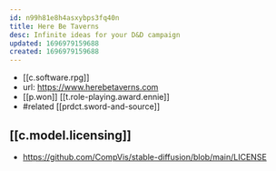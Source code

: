```yaml
---
id: n99h81e8h4asxybps3fq40n
title: Here Be Taverns
desc: Infinite ideas for your D&D campaign
updated: 1696979159688
created: 1696979159688
---
```


- [[c.software.rpg]]
- url: https://www.herebetaverns.com
- [[p.won]] [[t.role-playing.award.ennie]]
- #related [[prdct.sword-and-source]]

## [[c.model.licensing]]

- https://github.com/CompVis/stable-diffusion/blob/main/LICENSE